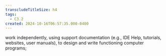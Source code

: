 ```yaml
---
transcludeTitleSize: h4
tags:
  - C3.2
created: 2024-10-16T06:57:35.000-0400
---
```

work independently, using support documentation (e.g., IDE Help, tutorials, websites, user manuals), to design and write functioning computer programs;